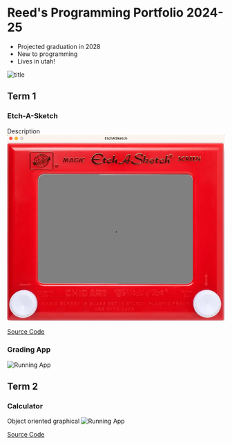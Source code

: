 # Reed's Programming Portfolio 2024-25
* Projected graduation in 2028
* New to programming
* Lives in utah!

![title](https://www.google.com/imgres?q=racoon&imgurl=https%3A%2F%2Fwww.lrt.lt%2Fimg%2F2022%2F02%2F09%2F1191080-981331-1287x836.jpg&imgrefurl=https%3A%2F%2Fessetavans.nl%2F2023%2F06%2F19%2Fracoons-across-europe%2F&docid=WnJUy3lDSAk-8M&tbnid=uwiA3fUv7rchTM&vet=12ahUKEwjZxNG21oGIAxWPLUQIHSmNDWQQM3oECFwQAA..i&w=1254&h=836&hcb=2&ved=2ahUKEwjZxNG21oGIAxWPLUQIHSmNDWQQM3oECFwQAA)

## Term 1
### Etch-A-Sketch
Description
![Running App](https://github.com/ReedStringham/programmingportfolio/blob/main/images/etch.png?raw=true)

[Source Code](https://github.com/ReedStringham/programmingportfolio/blob/main/src/term1/EtchASketch.pde)

### Grading App

![Running App]()
## Term 2
### Calculator
Object oriented graphical
![Running App]()

[Source Code](https://github.com/ReedStringham/programmingportfolio/blob/main/src/term2/Calculator/Calculator.pde)
